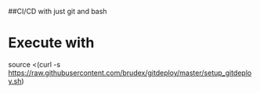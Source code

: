 ##CI/CD with just git and bash

# Execute with
source <(curl -s https://raw.githubusercontent.com/brudex/gitdeploy/master/setup_gitdeploy.sh)